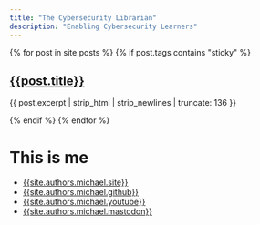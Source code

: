 ```yaml
---
title: "The Cybersecurity Librarian"
description: "Enabling Cybersecurity Learners"
---
```


<!-- A list of all posts -->
<div>
{% for post in site.posts %} 
{% if post.tags contains "sticky" %}
    <h2><a href="{{site.baseurl}}{{post.url}}" class="btn btn-dark">{{post.title}}</a></h2>
    <p>
        {{ post.excerpt | strip_html | strip_newlines | truncate: 136 }}
    </p>
</div>
{% endif %}
{% endfor %}



# This is me
- <a rel="me" href="{{site.authors.michael.site}}">{{site.authors.michael.site}}</a>
- <a rel="me" href="{{site.authors.michael.github}}">{{site.authors.michael.github}}</a>
- <a rel="me" href="{{site.authors.michael.youtube}}">{{site.authors.michael.youtube}}</a>
- <a rel="me" href="{{site.authors.michael.mastodon}}">{{site.authors.michael.mastodon}}</a>
  